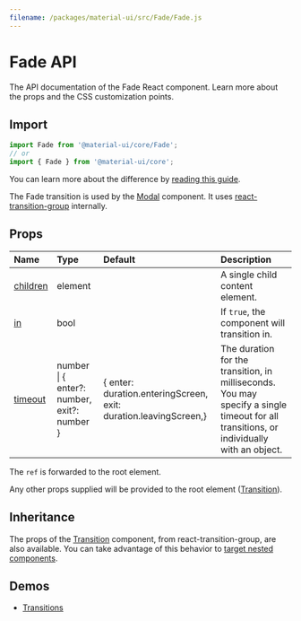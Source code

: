 ```yaml
---
filename: /packages/material-ui/src/Fade/Fade.js
---
```


<!--- This documentation is automatically generated, do not try to edit it. -->

# Fade API

<p class="description">The API documentation of the Fade React component. Learn more about the props and the CSS customization points.</p>

## Import

```js
import Fade from '@material-ui/core/Fade';
// or
import { Fade } from '@material-ui/core';
```

You can learn more about the difference by [reading this guide](/guides/minimizing-bundle-size/).

The Fade transition is used by the [Modal](/components/modal/) component.
It uses [react-transition-group](https://github.com/reactjs/react-transition-group) internally.

## Props

| Name | Type | Default | Description |
|:-----|:-----|:--------|:------------|
| <a class="anchor-link" id="props--children"></a><a href="#props--children" class="prop-name">children</a> | <span class="prop-type">element</span> |  | A single child content element. |
| <a class="anchor-link" id="props--in"></a><a href="#props--in" class="prop-name">in</a> | <span class="prop-type">bool</span> |  | If `true`, the component will transition in. |
| <a class="anchor-link" id="props--timeout"></a><a href="#props--timeout" class="prop-name">timeout</a> | <span class="prop-type">number<br>&#124;&nbsp;{ enter?: number, exit?: number }</span> | <span class="prop-default">{  enter: duration.enteringScreen,  exit: duration.leavingScreen,}</span> | The duration for the transition, in milliseconds. You may specify a single timeout for all transitions, or individually with an object. |

The `ref` is forwarded to the root element.

Any other props supplied will be provided to the root element ([Transition](https://reactcommunity.org/react-transition-group/transition/#Transition-props)).

## Inheritance

The props of the [Transition](https://reactcommunity.org/react-transition-group/transition/#Transition-props) component, from react-transition-group, are also available.
You can take advantage of this behavior to [target nested components](/guides/api/#spread).

## Demos

- [Transitions](/components/transitions/)

